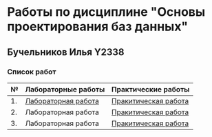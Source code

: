 # Работы по дисциплине "Основы проектирования баз данных"
## Бучельников Илья Y2338
### Список работ
| № | Лабораторные работы | Практические работы |
|---|---|---|
|1.| [Лабораторная работа](https://github.com/BuchaRL/ITMO_FSPO_DataBases_2020-2021/tree/master/students/y2338/Buchelnikov_Ilya/Lr1) | [Пракитическая работа](https://github.com/BuchaRL/ITMO_FSPO_DataBases_2020-2021/tree/master/students/y2338/Buchelnikov_Ilya/Pr1) |
|2.| Лабораторная работа| [Пракитическая работа](https://github.com/BuchaRL/ITMO_FSPO_DataBases_2020-2021/tree/master/students/y2338/Buchelnikov_Ilya/Pr2) |
|3.| Лабораторная работа| [Пракитическая работа](https://github.com/BuchaRL/ITMO_FSPO_DataBases_2020-2021/tree/master/students/y2338/Buchelnikov_Ilya/Pr3) |